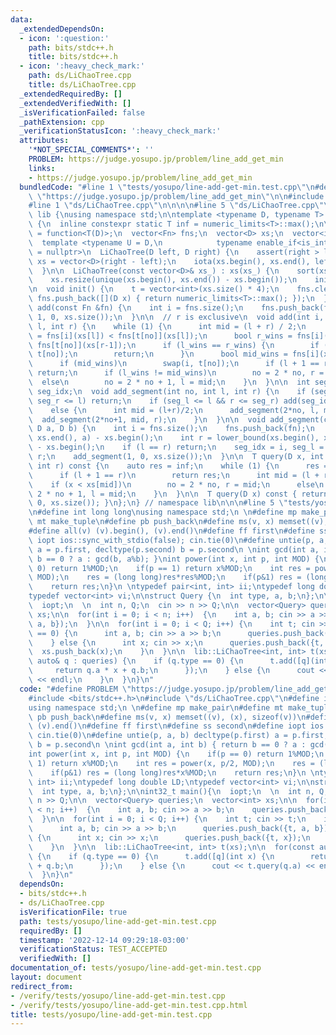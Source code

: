 ```yaml
---
data:
  _extendedDependsOn:
  - icon: ':question:'
    path: bits/stdc++.h
    title: bits/stdc++.h
  - icon: ':heavy_check_mark:'
    path: ds/LiChaoTree.cpp
    title: ds/LiChaoTree.cpp
  _extendedRequiredBy: []
  _extendedVerifiedWith: []
  _isVerificationFailed: false
  _pathExtension: cpp
  _verificationStatusIcon: ':heavy_check_mark:'
  attributes:
    '*NOT_SPECIAL_COMMENTS*': ''
    PROBLEM: https://judge.yosupo.jp/problem/line_add_get_min
    links:
    - https://judge.yosupo.jp/problem/line_add_get_min
  bundledCode: "#line 1 \"tests/yosupo/line-add-get-min.test.cpp\"\n#define PROBLEM\
    \ \"https://judge.yosupo.jp/problem/line_add_get_min\"\n\n#include <bits/stdc++.h>\n\
    #line 1 \"ds/LiChaoTree.cpp\"\n\n\n\n#line 5 \"ds/LiChaoTree.cpp\"\n\nnamespace\
    \ lib {\nusing namespace std;\n\ntemplate <typename D, typename T> struct LiChaoTree\
    \ {\n  inline constexpr static T inf = numeric_limits<T>::max();\n\n  using Fn\
    \ = function<T(D)>;\n  vector<Fn> fns;\n  vector<D> xs;\n  vector<int> t;\n\n\
    \  template <typename U = D,\n            typename enable_if<is_integral<U>::value>::type\
    \ = nullptr>\n  LiChaoTree(D left, D right) {\n    assert(right > left);\n   \
    \ xs = vector<D>(right - left);\n    iota(xs.begin(), xs.end(), left);\n    init();\n\
    \  }\n\n  LiChaoTree(const vector<D>& xs_) : xs(xs_) {\n    sort(xs.begin(), xs.end());\n\
    \    xs.resize(unique(xs.begin(), xs.end()) - xs.begin());\n    init();\n  }\n\
    \n  void init() {\n    t = vector<int>(xs.size() * 4);\n    fns.clear();\n   \
    \ fns.push_back([](D x) { return numeric_limits<T>::max(); });\n  }\n\n  void\
    \ add(const Fn &fn) {\n    int i = fns.size();\n    fns.push_back(fn);\n    add(i,\
    \ 1, 0, xs.size());\n  }\n\n  // r is exclusive\n  void add(int i, int no, int\
    \ l, int r) {\n    while (1) {\n      int mid = (l + r) / 2;\n      bool l_wins\
    \ = fns[i](xs[l]) < fns[t[no]](xs[l]);\n      bool r_wins = fns[i](xs[r-1]) <\
    \ fns[t[no]](xs[r-1]);\n      if (l_wins == r_wins) {\n        if (l_wins) swap(i,\
    \ t[no]);\n        return;\n      }\n      bool mid_wins = fns[i](xs[mid]) < fns[t[no]](xs[mid]);\n\
    \      if (mid_wins)\n        swap(i, t[no]);\n      if (l + 1 == r)\n       \
    \ return;\n      if (l_wins != mid_wins)\n        no = 2 * no, r = mid;\n    \
    \  else\n        no = 2 * no + 1, l = mid;\n    }\n  }\n\n  int seg_l, seg_r,\
    \ seg_idx;\n  void add_segment(int no, int l, int r) {\n    if (seg_l >= r ||\
    \ seg_r <= l) return;\n    if (seg_l <= l && r <= seg_r) add(seg_idx, no, l, r);\n\
    \    else {\n      int mid = (l+r)/2;\n      add_segment(2*no, l, mid);\n    \
    \  add_segment(2*no+1, mid, r);\n    }\n  }\n\n  void add_segment(const Fn& fn,\
    \ D a, D b) {\n    int i = fns.size();\n    fns.push_back(fn);\n    int l = lower_bound(xs.begin(),\
    \ xs.end(), a) - xs.begin();\n    int r = lower_bound(xs.begin(), xs.end(), b)\
    \ - xs.begin();\n    if (l == r) return;\n    seg_idx = i, seg_l = l, seg_r =\
    \ r;\n    add_segment(1, 0, xs.size());\n  }\n\n  T query(D x, int no, int l,\
    \ int r) const {\n    auto res = inf;\n    while (1) {\n      res = min(res, fns[t[no]](x));\n\
    \      if (l + 1 == r)\n        return res;\n      int mid = (l + r) / 2;\n  \
    \    if (x < xs[mid])\n        no = 2 * no, r = mid;\n      else\n        no =\
    \ 2 * no + 1, l = mid;\n    }\n  }\n\n  T query(D x) const { return query(x, 1,\
    \ 0, xs.size()); }\n};\n} // namespace lib\n\n\n#line 5 \"tests/yosupo/line-add-get-min.test.cpp\"\
    \n#define int long long\nusing namespace std;\n \n#define mp make_pair\n#define\
    \ mt make_tuple\n#define pb push_back\n#define ms(v, x) memset((v), (x), sizeof(v))\n\
    #define all(v) (v).begin(), (v).end()\n#define ff first\n#define ss second\n#define\
    \ iopt ios::sync_with_stdio(false); cin.tie(0)\n#define untie(p, a, b) decltype(p.first)\
    \ a = p.first, decltype(p.second) b = p.second\n \nint gcd(int a, int b) { return\
    \ b == 0 ? a : gcd(b, a%b); }\nint power(int x, int p, int MOD) {\n    if(p ==\
    \ 0) return 1%MOD;\n    if(p == 1) return x%MOD;\n    int res = power(x, p/2,\
    \ MOD);\n    res = (long long)res*res%MOD;\n    if(p&1) res = (long long)res*x%MOD;\n\
    \    return res;\n}\n \ntypedef pair<int, int> ii;\ntypedef long double LD;\n\
    typedef vector<int> vi;\n\nstruct Query {\n  int type, a, b;\n};\n\nint32_t main(){\n\
    \  iopt;\n  \n  int n, Q;\n  cin >> n >> Q;\n\n  vector<Query> queries;\n  vector<int>\
    \ xs;\n\n  for(int i = 0; i < n; i++)  {\n    int a, b; cin >> a >> b;\n    queries.push_back({0,\
    \ a, b});\n  }\n\n  for(int i = 0; i < Q; i++) {\n    int t; cin >> t;\n    if(t\
    \ == 0) {\n      int a, b; cin >> a >> b;\n      queries.push_back({t, a, b});\n\
    \    } else {\n      int x; cin >> x;\n      queries.push_back({t, x});\n    \
    \  xs.push_back(x);\n    }\n  }\n\n  lib::LiChaoTree<int, int> t(xs);\n\n  for(const\
    \ auto& q : queries) {\n    if (q.type == 0) {\n      t.add([q](int x) {\n   \
    \     return q.a * x + q.b;\n      });\n    } else {\n      cout << t.query(q.a)\
    \ << endl;\n    }\n  }\n}\n"
  code: "#define PROBLEM \"https://judge.yosupo.jp/problem/line_add_get_min\"\n\n\
    #include <bits/stdc++.h>\n#include \"ds/LiChaoTree.cpp\"\n#define int long long\n\
    using namespace std;\n \n#define mp make_pair\n#define mt make_tuple\n#define\
    \ pb push_back\n#define ms(v, x) memset((v), (x), sizeof(v))\n#define all(v) (v).begin(),\
    \ (v).end()\n#define ff first\n#define ss second\n#define iopt ios::sync_with_stdio(false);\
    \ cin.tie(0)\n#define untie(p, a, b) decltype(p.first) a = p.first, decltype(p.second)\
    \ b = p.second\n \nint gcd(int a, int b) { return b == 0 ? a : gcd(b, a%b); }\n\
    int power(int x, int p, int MOD) {\n    if(p == 0) return 1%MOD;\n    if(p ==\
    \ 1) return x%MOD;\n    int res = power(x, p/2, MOD);\n    res = (long long)res*res%MOD;\n\
    \    if(p&1) res = (long long)res*x%MOD;\n    return res;\n}\n \ntypedef pair<int,\
    \ int> ii;\ntypedef long double LD;\ntypedef vector<int> vi;\n\nstruct Query {\n\
    \  int type, a, b;\n};\n\nint32_t main(){\n  iopt;\n  \n  int n, Q;\n  cin >>\
    \ n >> Q;\n\n  vector<Query> queries;\n  vector<int> xs;\n\n  for(int i = 0; i\
    \ < n; i++)  {\n    int a, b; cin >> a >> b;\n    queries.push_back({0, a, b});\n\
    \  }\n\n  for(int i = 0; i < Q; i++) {\n    int t; cin >> t;\n    if(t == 0) {\n\
    \      int a, b; cin >> a >> b;\n      queries.push_back({t, a, b});\n    } else\
    \ {\n      int x; cin >> x;\n      queries.push_back({t, x});\n      xs.push_back(x);\n\
    \    }\n  }\n\n  lib::LiChaoTree<int, int> t(xs);\n\n  for(const auto& q : queries)\
    \ {\n    if (q.type == 0) {\n      t.add([q](int x) {\n        return q.a * x\
    \ + q.b;\n      });\n    } else {\n      cout << t.query(q.a) << endl;\n    }\n\
    \  }\n}\n"
  dependsOn:
  - bits/stdc++.h
  - ds/LiChaoTree.cpp
  isVerificationFile: true
  path: tests/yosupo/line-add-get-min.test.cpp
  requiredBy: []
  timestamp: '2022-12-14 09:29:18-03:00'
  verificationStatus: TEST_ACCEPTED
  verifiedWith: []
documentation_of: tests/yosupo/line-add-get-min.test.cpp
layout: document
redirect_from:
- /verify/tests/yosupo/line-add-get-min.test.cpp
- /verify/tests/yosupo/line-add-get-min.test.cpp.html
title: tests/yosupo/line-add-get-min.test.cpp
---
```

